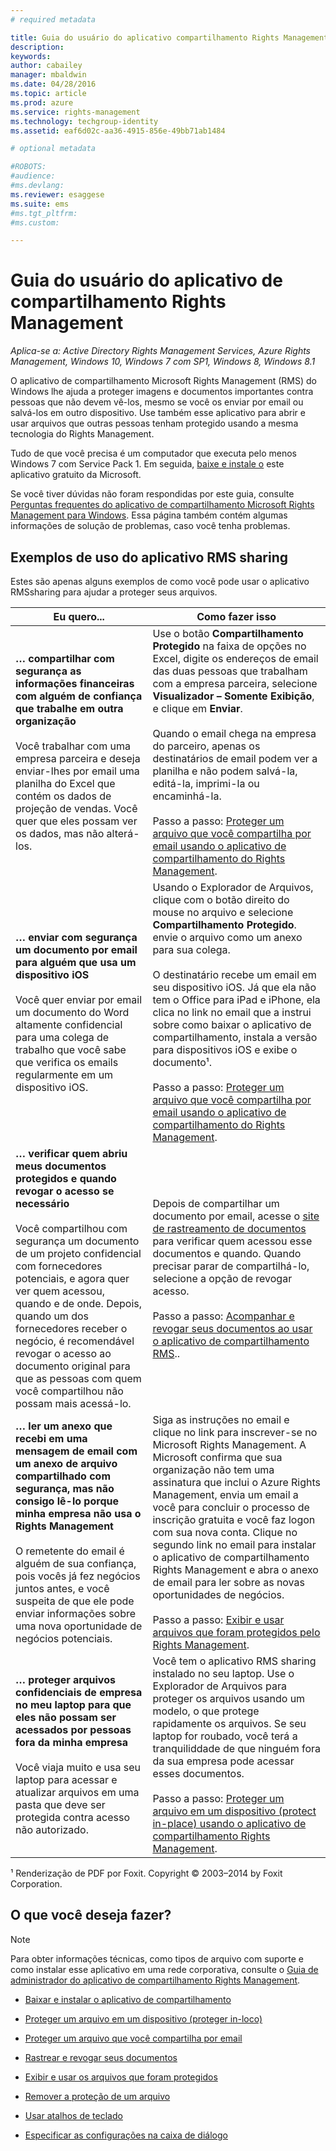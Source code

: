 ```yaml
---
# required metadata

title: Guia do usuário do aplicativo compartilhamento Rights Management | Azure RMS
description:
keywords:
author: cabailey
manager: mbaldwin
ms.date: 04/28/2016
ms.topic: article
ms.prod: azure
ms.service: rights-management
ms.technology: techgroup-identity
ms.assetid: eaf6d02c-aa36-4915-856e-49bb71ab1484

# optional metadata

#ROBOTS:
#audience:
#ms.devlang:
ms.reviewer: esaggese
ms.suite: ems
#ms.tgt_pltfrm:
#ms.custom:

---
```


# Guia do usuário do aplicativo de compartilhamento Rights Management

*Aplica-se a: Active Directory Rights Management Services, Azure Rights Management, Windows 10, Windows 7 com SP1, Windows 8, Windows 8.1*

O aplicativo de compartilhamento Microsoft Rights Management (RMS) do Windows lhe ajuda a proteger imagens e documentos importantes contra pessoas que não devem vê-los, mesmo se você os enviar por email ou salvá-los em outro dispositivo. Use também esse aplicativo para abrir e usar arquivos que outras pessoas tenham protegido usando a mesma tecnologia do Rights Management.

Tudo de que você precisa é um computador que executa pelo menos Windows 7 com Service Pack 1. Em seguida, [baixe e instale o](http://go.microsoft.com/fwlink/?LinkId=303970) este aplicativo gratuito da Microsoft.

Se você tiver dúvidas não foram respondidas por este guia, consulte [Perguntas frequentes do aplicativo de compartilhamento Microsoft Rights Management para Windows](http://go.microsoft.com/fwlink/?LinkId=303971). Essa página também contém algumas informações de solução de problemas, caso você tenha problemas.

## Exemplos de uso do aplicativo RMS sharing
Estes são apenas alguns exemplos de como você pode usar o aplicativo RMSsharing para ajudar a proteger seus arquivos.

|Eu quero...|Como fazer isso|
|----------------|------------------|
|**… compartilhar com segurança as informações financeiras com alguém de confiança que trabalhe em outra organização**<br /><br />Você trabalhar com uma empresa parceira e deseja enviar-lhes por email uma planilha do Excel que contém os dados de projeção de vendas. Você quer que eles possam ver os dados, mas não alterá-los.|Use o botão **Compartilhamento Protegido** na faixa de opções no Excel, digite os endereços de email das duas pessoas que trabalham com a empresa parceira, selecione **Visualizador – Somente Exibição**, e clique em **Enviar**.<br /><br />Quando o email chega na empresa do parceiro, apenas os destinatários de email podem ver a planilha e não podem salvá-la, editá-la, imprimi-la ou encaminhá-la.<br /><br />Passo a passo: [Proteger um arquivo que você compartilha por email usando o aplicativo de compartilhamento do Rights Management](sharing-app-protect-by-email.md).|
|**… enviar com segurança um documento por email para alguém que usa um dispositivo iOS**<br /><br />Você quer enviar por email um documento do Word altamente confidencial para uma colega de trabalho que você sabe que verifica os emails regularmente em um dispositivo iOS.|Usando o Explorador de Arquivos, clique com o botão direito do mouse no arquivo e selecione **Compartilhamento Protegido**. envie o arquivo como um anexo para sua colega.<br /><br />O destinatário recebe um email em seu dispositivo iOS. Já que ela não tem o Office para iPad e iPhone, ela clica no link no email que a instrui sobre como baixar o aplicativo de compartilhamento, instala a versão para dispositivos iOS e exibe o documento¹.<br /><br />Passo a passo: [Proteger um arquivo que você compartilha por email usando o aplicativo de compartilhamento do Rights Management](sharing-app-protect-by-email.md).|
|**… verificar quem abriu meus documentos protegidos e quando revogar o acesso se necessário**<br /><br />Você compartilhou com segurança um documento de um projeto confidencial com fornecedores potenciais, e agora quer ver quem acessou, quando e de onde. Depois, quando um dos fornecedores receber o negócio, é recomendável revogar o acesso ao documento original para que as pessoas com quem você compartilhou não possam mais acessá-lo.|Depois de compartilhar um documento por email, acesse o [site de rastreamento de documentos](http://go.microsoft.com/fwlink/?LinkId=529562) para verificar quem acessou esse documentos e quando. Quando precisar parar de compartilhá-lo, selecione a opção de revogar acesso.<br /><br />Passo a passo: [Acompanhar e revogar seus documentos ao usar o aplicativo de compartilhamento RMS](sharing-app-track-revoke.md)..|
|**… ler um anexo que recebi em uma mensagem de email com um anexo de arquivo compartilhado com segurança, mas não consigo lê-lo porque minha empresa não usa o Rights Management**<br /><br />O remetente do email é alguém de sua confiança, pois vocês já fez negócios juntos antes, e você suspeita de que ele pode enviar informações sobre uma nova oportunidade de negócios potenciais.|Siga as instruções no email e clique no link para inscrever-se no Microsoft Rights Management. A Microsoft confirma que sua organização não tem uma assinatura que inclui o Azure Rights Management, envia um email a você para concluir o processo de inscrição gratuita e você faz logon com sua nova conta. Clique no segundo link no email para instalar o aplicativo de compartilhamento Rights Management e abra o anexo de email para ler sobre as novas oportunidades de negócios.<br /><br />Passo a passo: [Exibir e usar arquivos que foram protegidos pelo Rights Management](sharing-app-view-use-files.md).|
|**… proteger arquivos confidenciais de empresa no meu laptop para que eles não possam ser acessados por pessoas fora da minha empresa**<br /><br />Você viaja muito e usa seu laptop para acessar e atualizar arquivos em uma pasta que deve ser protegida contra acesso não autorizado.|Você tem o aplicativo RMS sharing instalado no seu laptop. Use o Explorador de Arquivos para proteger os arquivos usando um modelo, o que protege rapidamente os arquivos. Se seu laptop for roubado, você terá a tranquiliddade de que ninguém fora da sua empresa pode acessar esses documentos.<br /><br />Passo a passo: [Proteger um arquivo em um dispositivo &#40;protect in-place&#41; usando o aplicativo de compartilhamento Rights Management](sharing-app-protect-in-place.md).|
¹ Renderização de PDF por Foxit. Copyright © 2003–2014 by Foxit Corporation.

## O que você deseja fazer?
> [!NOTE]
> Para obter informações técnicas, como tipos de arquivo com suporte e como instalar esse aplicativo em uma rede corporativa, consulte o [Guia de administrador do aplicativo de compartilhamento Rights Management](sharing-app-admin-guide.md).

-   [Baixar e instalar o aplicativo de compartilhamento](install-sharing-app.md)

-   [Proteger um arquivo em um dispositivo (proteger in-loco)](sharing-app-protect-in-place.md)

-   [Proteger um arquivo que você compartilha por email](sharing-app-protect-by-email.md)

-   [Rastrear e revogar seus documentos](sharing-app-track-revoke.md)

-   [Exibir e usar os arquivos que foram protegidos](sharing-app-view-use-files.md)

-   [Remover a proteção de um arquivo](sharing-app-remove-protection.md)

-   [Usar atalhos de teclado](sharing-app-keyboard-shortcuts.md)

-   [Especificar as configurações na caixa de diálogo](sharing-app-dialog-box.md)





<!--HONumber=Apr16_HO4-->


